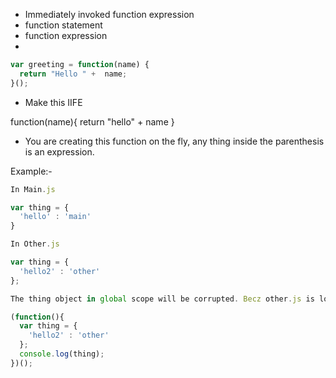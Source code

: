 * Immediately invoked function expression
* function statement
* function expression
*
```js
var greeting = function(name) {
  return "Hello " +  name;
}();
```


* Make this IIFE

function(name){
 return "hello" +  name
}

* You are creating this function on the fly, any thing inside the parenthesis is an expression.


Example:-

```js
In Main.js

var thing = {
  'hello' : 'main'
}

In Other.js

var thing = {
  'hello2' : 'other'
};

The thing object in global scope will be corrupted. Becz other.js is loaded after main.js.

(function(){
  var thing = {
    'hello2' : 'other'
  };
  console.log(thing);
})();

```
